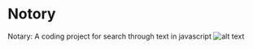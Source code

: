 # Notory
Notary: A coding project for search through text in javascript
![alt text](https://github.com/RushikeshGandhmal/Notory/branch/path/to/scr.jpg)
